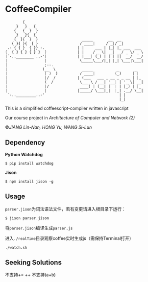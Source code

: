 CoffeeCompiler
==============

            {
         }   }   {
        {   {  }  }
         }   }{  {
        {  }{  }  }                    _____       __  __
       { }{ }{  { }                   / ____|     / _|/ _|
     .- { { }  { }} -.               | |     ___ | |_| |_ ___  ___
    (  { } { } { } }  )              | |    / _ \|  _|  _/ _ \/ _ \
    |`-..________ ..-'|              | |___| (_) | | | ||  __/  __/
    |                 |               \_____\___/|_| |_| \___|\___|
    |                 ;--.
    |                (__  \            _____           _       _
    |                 | )  )          / ____|         (_)     | |
    |                 |/  /          | (___   ___ _ __ _ _ __ | |_
    |                 (  /            \___ \ / __| '__| | '_ \| __|
    |                 |/              ____) | (__| |  | | |_) | |_
    |                 |              |_____/ \___|_|  |_| .__/ \__|
     `-.._________..-'                                  | |
                                                        |_|


This is a simplified coffeescript-compiler written in javascript

Our course project in *Architecture of Computer and Network (2)*

&copy;*JIANG Lin-Nan, HONG Yu, WANG Si-Lun*

## Dependency

**Python Watchdog**
```shell
$ pip install watchdog
```
**Jison**
```shell
$ npm install jison -g
```

## Usage
`parser.jison`为词法语法文件，若有变更请进入根目录下运行：
```shell
$ jison parser.jison
```
将`parser.jison`编译生成`parser.js`

进入`./realTime`目录观察coffee实时生成js（需保持Terminal打开）
```shell
./watch.sh
```

## Seeking Solutions
不支持+= ++
不支持(a+b)

